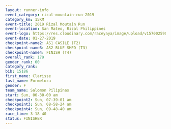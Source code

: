 ```yaml
---
layout: runner-info 
event_category: rizal-mountain-run-2019 
category_km: 15KM 
event-title: 2019 Rizal Moutain Run 
event-location: San Mateo, Rizal Philippines 
event-logo: https://res.cloudinary.com/raceyaya/image/upload/v1570025909/logo/rizal-mountain_gkfete.jpg 
event-date: 01-27-2019 
checkpoint-name2: AS1 CASILE (T2) 
checkpoint-name3: AS2 BLUE SHED (T3) 
checkpoint-name4: FINISH (T4) 
overall_rank: 179
gender_rank: 60
category_rank: 
bib: 15186
first_name: Clarisse
last_name: Formeloza
gender: F
team_name: Salomon Pilipinas
start: Sun, 06-30-00 am
checkpoint2: Sun, 07-39-01 am
checkpoint3: Sun, 08-58-24 am
checkpoint4: Sun, 09-48-40 am
race_time: 3-18-40
status: FINISHER
---
```

